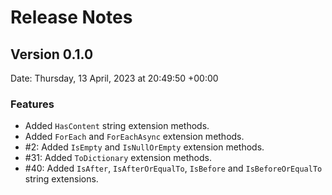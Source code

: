 # Release Notes

## Version 0.1.0

Date: Thursday, 13 April, 2023 at 20:49:50 +00:00

### Features

- Added `HasContent` string extension methods.
- Added `ForEach` and `ForEachAsync` extension methods.
- #2: Added `IsEmpty` and `IsNullOrEmpty` extension methods.
- #31: Added `ToDictionary` extension methods.
- #40: Added `IsAfter`, `IsAfterOrEqualTo`, `IsBefore` and `IsBeforeOrEqualTo` string extensions.


